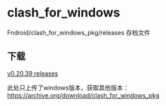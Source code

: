 # clash_for_windows
Fndroid/clash_for_windows_pkg/releases 存档文件

## 下载

[v0.20.39 releases](https://github.com/cfwtf/clash_for_windows/releases)


此处只上传了windows版本，获取其他版本：https://archive.org/download/clash_for_windows_pkg
